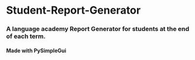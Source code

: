 # Student-Report-Generator
### A language academy Report Generator for students at the end of each term.
#### Made with PySimpleGui
